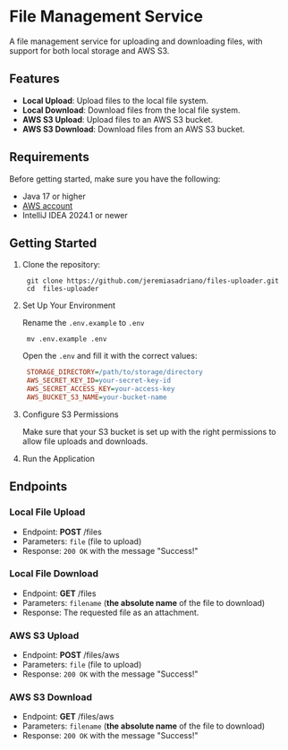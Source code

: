 # File Management Service

A file management service for uploading and downloading files, with support for both local storage and AWS S3.

## Features

- **Local Upload**: Upload files to the local file system.
- **Local Download**: Download files from the local file system.
- **AWS S3 Upload**: Upload files to an AWS S3 bucket.
- **AWS S3 Download**: Download files from an AWS S3 bucket.

## Requirements

Before getting started, make sure you have the following:
- Java 17 or higher 
- [AWS account](https://aws.amazon.com/)
- IntelliJ IDEA 2024.1 or newer
## Getting Started

1. Clone the repository:
   ```shell
    git clone https://github.com/jeremiasadriano/files-uploader.git
    cd  files-uploader
   ```
2. Set Up Your Environment

   Rename the `.env.example` to `.env`
   ```shell
    mv .env.example .env
   ```
   Open the `.env` and fill it with the correct values:
   ```ini
    STORAGE_DIRECTORY=/path/to/storage/directory
    AWS_SECRET_KEY_ID=your-secret-key-id
    AWS_SECRET_ACCESS_KEY=your-access-key
    AWS_BUCKET_S3_NAME=your-bucket-name
   ``` 
3. Configure S3 Permissions

   Make sure that your S3 bucket is set up with the right permissions to allow file uploads and downloads.

4. Run the Application

## Endpoints

### Local File Upload

- Endpoint: **POST** /files 
- Parameters: ``file`` (file to upload)
- Response: ``200 OK`` with the message "Success!"

### Local File Download

- Endpoint: **GET** /files 
- Parameters: ``filename`` (**the absolute name** of the file to download)
- Response: The requested file as an attachment.

### AWS S3 Upload
- Endpoint: **POST** /files/aws 
- Parameters: ``file`` (file to upload)
- Response: ``200 OK`` with the message "Success!"

### AWS S3 Download
- Endpoint: **GET** /files/aws 
- Parameters: ``filename`` (**the absolute name** of the file to download)
- Response: ``200 OK`` with the message "Success!"